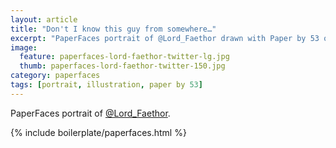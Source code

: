 ```yaml
---
layout: article
title: "Don't I know this guy from somewhere…"
excerpt: "PaperFaces portrait of @Lord_Faethor drawn with Paper by 53 on an iPad."
image: 
  feature: paperfaces-lord-faethor-twitter-lg.jpg
  thumb: paperfaces-lord-faethor-twitter-150.jpg
category: paperfaces
tags: [portrait, illustration, paper by 53]
---
```


PaperFaces portrait of [@Lord_Faethor](http://twitter.com/Lord_Faethor).

{% include boilerplate/paperfaces.html %}